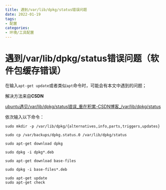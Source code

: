 ```yaml
---
title: 遇到/var/lib/dpkg/status错误问题
date: 2022-01-19
tags: 
- 配置
categories:
- 环境/工具配置
---
```


# 遇到/var/lib/dpkg/status错误问题（软件包缓存错误）

在输入`apt-get update`或者类似`apt`命令时，可能会有本文中遇到的问题；

解决方法来自**CSDN**

[ ubuntu遇见/var/lib/dpkg/status错误_重在积累-CSDN博客_/var/lib/dpkg/status](https://blog.csdn.net/qq_33392383/article/details/86415037)

依次输入以下命令：

```shell
sudo mkdir -p /var/lib/dpkg/{alternatives,info,parts,triggers,updates}

sudo cp /var/backups/dpkg.status.0 /var/lib/dpkg/status

sudo apt-get download dpkg

sudo dpkg -i dpkg*.deb

sudo apt-get download base-files

sudo dpkg -i base-files*.deb

sudo apt-get update
sudo apt-get check
```

